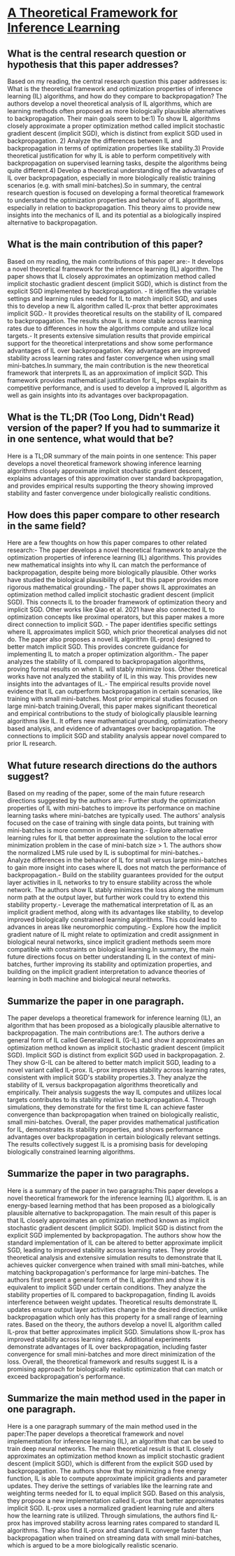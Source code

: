# [A Theoretical Framework for Inference Learning](https://arxiv.org/abs/2206.0164)

## What is the central research question or hypothesis that this paper addresses?

Based on my reading, the central research question this paper addresses is: What is the theoretical framework and optimization properties of inference learning (IL) algorithms, and how do they compare to backpropagation? The authors develop a novel theoretical analysis of IL algorithms, which are learning methods often proposed as more biologically plausible alternatives to backpropagation. Their main goals seem to be:1) To show IL algorithms closely approximate a proper optimization method called implicit stochastic gradient descent (implicit SGD), which is distinct from explicit SGD used in backpropagation. 2) Analyze the differences between IL and backpropagation in terms of optimization properties like stability.3) Provide theoretical justification for why IL is able to perform competitively with backpropagation on supervised learning tasks, despite the algorithms being quite different.4) Develop a theoretical understanding of the advantages of IL over backpropagation, especially in more biologically realistic training scenarios (e.g. with small mini-batches).So in summary, the central research question is focused on developing a formal theoretical framework to understand the optimization properties and behavior of IL algorithms, especially in relation to backpropagation. This theory aims to provide new insights into the mechanics of IL and its potential as a biologically inspired alternative to backpropagation.


## What is the main contribution of this paper?

Based on my reading, the main contributions of this paper are:- It develops a novel theoretical framework for the inference learning (IL) algorithm. The paper shows that IL closely approximates an optimization method called implicit stochastic gradient descent (implicit SGD), which is distinct from the explicit SGD implemented by backpropagation. - It identifies the variable settings and learning rules needed for IL to match implicit SGD, and uses this to develop a new IL algorithm called IL-prox that better approximates implicit SGD.- It provides theoretical results on the stability of IL compared to backpropagation. The results show IL is more stable across learning rates due to differences in how the algorithms compute and utilize local targets.- It presents extensive simulation results that provide empirical support for the theoretical interpretations and show some performance advantages of IL over backpropagation. Key advantages are improved stability across learning rates and faster convergence when using small mini-batches.In summary, the main contribution is the new theoretical framework that interprets IL as an approximation of implicit SGD. This framework provides mathematical justification for IL, helps explain its competitive performance, and is used to develop a improved IL algorithm as well as gain insights into its advantages over backpropagation.


## What is the TL;DR (Too Long, Didn't Read) version of the paper? If you had to summarize it in one sentence, what would that be?

Here is a TL;DR summary of the main points in one sentence: This paper develops a novel theoretical framework showing inference learning algorithms closely approximate implicit stochastic gradient descent, explains advantages of this approximation over standard backpropagation, and provides empirical results supporting the theory showing improved stability and faster convergence under biologically realistic conditions.


## How does this paper compare to other research in the same field?

Here are a few thoughts on how this paper compares to other related research:- The paper develops a novel theoretical framework to analyze the optimization properties of inference learning (IL) algorithms. This provides new mathematical insights into why IL can match the performance of backpropagation, despite being more biologically plausible. Other works have studied the biological plausibility of IL, but this paper provides more rigorous mathematical grounding.- The paper shows IL approximates an optimization method called implicit stochastic gradient descent (implicit SGD). This connects IL to the broader framework of optimization theory and implicit SGD. Other works like Qiao et al. 2021 have also connected IL to optimization concepts like proximal operators, but this paper makes a more direct connection to implicit SGD. - The paper identifies specific settings where IL approximates implicit SGD, which prior theoretical analyses did not do. The paper also proposes a novel IL algorithm (IL-prox) designed to better match implicit SGD. This provides concrete guidance for implementing IL to match a proper optimization algorithm.- The paper analyzes the stability of IL compared to backpropagation algorithms, proving formal results on when IL will stably minimize loss. Other theoretical works have not analyzed the stability of IL in this way. This provides new insights into the advantages of IL.- The empirical results provide novel evidence that IL can outperform backpropagation in certain scenarios, like training with small mini-batches. Most prior empirical studies focused on large mini-batch training.Overall, this paper makes significant theoretical and empirical contributions to the study of biologically plausible learning algorithms like IL. It offers new mathematical grounding, optimization-theory based analysis, and evidence of advantages over backpropagation. The connections to implicit SGD and stability analysis appear novel compared to prior IL research.


## What future research directions do the authors suggest?

Based on my reading of the paper, some of the main future research directions suggested by the authors are:- Further study the optimization properties of IL with mini-batches to improve its performance on machine learning tasks where mini-batches are typically used. The authors' analysis focused on the case of training with single data points, but training with mini-batches is more common in deep learning.- Explore alternative learning rules for IL that better approximate the solution to the local error minimization problem in the case of mini-batch size > 1. The authors show the normalized LMS rule used by IL is suboptimal for mini-batches.- Analyze differences in the behavior of IL for small versus large mini-batches to gain more insight into cases where IL does not match the performance of backpropagation.- Build on the stability guarantees provided for the output layer activities in IL networks to try to ensure stability across the whole network. The authors show IL stably minimizes the loss along the minimum norm path at the output layer, but further work could try to extend this stability property.- Leverage the mathematical interpretation of IL as an implicit gradient method, along with its advantages like stability, to develop improved biologically constrained learning algorithms. This could lead to advances in areas like neuromorphic computing.- Explore how the implicit gradient nature of IL might relate to optimization and credit assignment in biological neural networks, since implicit gradient methods seem more compatible with constraints on biological learning.In summary, the main future directions focus on better understanding IL in the context of mini-batches, further improving its stability and optimization properties, and building on the implicit gradient interpretation to advance theories of learning in both machine and biological neural networks.


## Summarize the paper in one paragraph.

The paper develops a theoretical framework for inference learning (IL), an algorithm that has been proposed as a biologically plausible alternative to backpropagation. The main contributions are:1. The authors derive a general form of IL called Generalized IL (G-IL) and show it approximates an optimization method known as implicit stochastic gradient descent (implicit SGD). Implicit SGD is distinct from explicit SGD used in backpropagation. 2. They show G-IL can be altered to better match implicit SGD, leading to a novel variant called IL-prox. IL-prox improves stability across learning rates, consistent with implicit SGD's stability properties.3. They analyze the stability of IL versus backpropagation algorithms theoretically and empirically. Their analysis suggests the way IL computes and utilizes local targets contributes to its stability relative to backpropagation.4. Through simulations, they demonstrate for the first time IL can achieve faster convergence than backpropagation when trained on biologically realistic, small mini-batches. Overall, the paper provides mathematical justification for IL, demonstrates its stability properties, and shows performance advantages over backpropagation in certain biologically relevant settings. The results collectively suggest IL is a promising basis for developing biologically constrained learning algorithms.


## Summarize the paper in two paragraphs.

Here is a summary of the paper in two paragraphs:This paper develops a novel theoretical framework for the inference learning (IL) algorithm. IL is an energy-based learning method that has been proposed as a biologically plausible alternative to backpropagation. The main result of this paper is that IL closely approximates an optimization method known as implicit stochastic gradient descent (implicit SGD). Implicit SGD is distinct from the explicit SGD implemented by backpropagation. The authors show how the standard implementation of IL can be altered to better approximate implicit SGD, leading to improved stability across learning rates. They provide theoretical analysis and extensive simulation results to demonstrate that IL achieves quicker convergence when trained with small mini-batches, while matching backpropagation's performance for large mini-batches. The authors first present a general form of the IL algorithm and show it is equivalent to implicit SGD under certain conditions. They analyze the stability properties of IL compared to backpropagation, finding IL avoids interference between weight updates. Theoretical results demonstrate IL updates ensure output layer activities change in the desired direction, unlike backpropagation which only has this property for a small range of learning rates. Based on the theory, the authors develop a novel IL algorithm called IL-prox that better approximates implicit SGD. Simulations show IL-prox has improved stability across learning rates. Additional experiments demonstrate advantages of IL over backpropagation, including faster convergence for small mini-batches and more direct minimization of the loss. Overall, the theoretical framework and results suggest IL is a promising approach for biologically realistic optimization that can match or exceed backpropagation's performance.


## Summarize the main method used in the paper in one paragraph.

Here is a one paragraph summary of the main method used in the paper:The paper develops a theoretical framework and novel implementation for inference learning (IL), an algorithm that can be used to train deep neural networks. The main theoretical result is that IL closely approximates an optimization method known as implicit stochastic gradient descent (implicit SGD), which is different from the explicit SGD used by backpropagation. The authors show that by minimizing a free energy function, IL is able to compute approximate implicit gradients and parameter updates. They derive the settings of variables like the learning rate and weighting terms needed for IL to equal implicit SGD. Based on this analysis, they propose a new implementation called IL-prox that better approximates implicit SGD. IL-prox uses a normalized gradient learning rule and alters how the learning rate is utilized. Through simulations, the authors find IL-prox has improved stability across learning rates compared to standard IL algorithms. They also find IL-prox and standard IL converge faster than backpropagation when trained on streaming data with small mini-batches, which is argued to be a more biologically realistic scenario.
